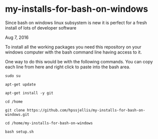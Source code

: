 # my-installs-for-bash-on-windows
Since bash on windows linux subsystem is new it is perfect for a fresh install of lots of developer software



Aug 7, 2016

To install all the working packages you need this repository on your windows computer with the bash command line having access to it.

One way to do this would be with the following commands. You can copy each line from here and right click to paste into the bash area.

```
sudo su

apt-get update

apt-get install -y git

cd /home

git clone https://github.com/hpssjellis/my-installs-for-bash-on-windows.git

cd /home/my-installs-for-bash-on-windows

bash setup.sh



```
